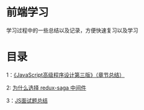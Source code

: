 # 前端学习

学习过程中的一些总结以及记录，方便快速复习以及学习

# 目录

1：[《JavaScript高级程序设计第三版》（章节总结）](https://github.com/wangzengkai/blog/issues/1)

2: [为什么选择 redux-saga 中间件](https://github.com/wangzengkai/blog/issues/2)

3：[JS面试题总结]()
